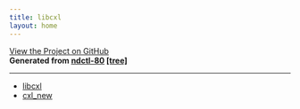 ```yaml
---
title: libcxl
layout: home
---
```

[View the Project on GitHub](https://github.com/pmem/ndctl)  
**Generated from [ndctl-80](https://github.com/pmem/ndctl/releases/tag/v80) [[tree]](https://github.com/pmem/ndctl/tree/v80)**  

---

* [libcxl](libcxl)
* [cxl_new](cxl_new)
